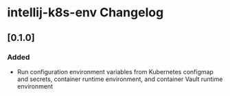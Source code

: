 # intellij-k8s-env Changelog

## [0.1.0]
### Added
- Run configuration environment variables from Kubernetes configmap and secrets, 
container runtime environment, and container Vault runtime environment
